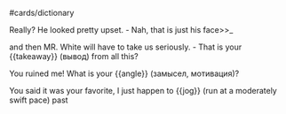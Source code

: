 #cards/dictionary 

Really? He looked pretty upset. - Nah, that is just his face>>_ <!--SR:!2024-03-28,74,290-->

and then MR. White will have to take us seriously. - That is your {{takeaway}} (вывод) from all this? <!--SR:!2024-01-27,33,270-->

You ruined me! What is your {{angle}} (замысел, мотивация)? <!--SR:!2024-03-29,69,270-->

You said it was your favorite, I just happen to {{jog}} (run at a moderately swift pace) past <!--SR:!2024-01-22,29,270-->